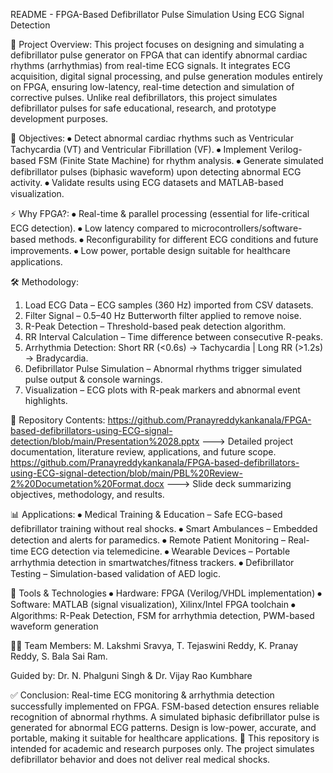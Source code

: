 README - FPGA-Based Defibrillator Pulse Simulation Using ECG Signal Detection


📌 Project Overview:
This project focuses on designing and simulating a defibrillator pulse generator on FPGA that can identify abnormal cardiac rhythms (arrhythmias) from real-time ECG signals. It integrates ECG acquisition, digital signal processing, and pulse generation modules entirely on FPGA, ensuring low-latency, real-time detection and simulation of corrective pulses.
Unlike real defibrillators, this project simulates defibrillator pulses for safe educational, research, and prototype development purposes.


🎯 Objectives:
⦁	Detect abnormal cardiac rhythms such as Ventricular Tachycardia (VT) and Ventricular Fibrillation (VF).
⦁	Implement Verilog-based FSM (Finite State Machine) for rhythm analysis.
⦁	Generate simulated defibrillator pulses (biphasic waveform) upon detecting abnormal ECG activity.
⦁	Validate results using ECG datasets and MATLAB-based visualization.


⚡ Why FPGA?:
⦁	Real-time & parallel processing (essential for life-critical ECG detection).
⦁	Low latency compared to microcontrollers/software-based methods.
⦁	Reconfigurability for different ECG conditions and future improvements.
⦁	Low power, portable design suitable for healthcare applications.


🛠️ Methodology:
1.	Load ECG Data – ECG samples (360 Hz) imported from CSV datasets.
2.	Filter Signal – 0.5–40 Hz Butterworth filter applied to remove noise.
3.	R-Peak Detection – Threshold-based peak detection algorithm.
4.	RR Interval Calculation – Time difference between consecutive R-peaks.
5.	Arrhythmia Detection: Short RR (<0.6s) → Tachycardia | Long RR (>1.2s) → Bradycardia.
6.	Defibrillator Pulse Simulation – Abnormal rhythms trigger simulated pulse output & console warnings.
7.	Visualization – ECG plots with R-peak markers and abnormal event highlights.


📂 Repository Contents: 
https://github.com/Pranayreddykankanala/FPGA-based-defibrillators-using-ECG-signal-detection/blob/main/Presentation%2028.pptx ---> Detailed project documentation, literature review, applications, and future scope.
https://github.com/Pranayreddykankanala/FPGA-based-defibrillators-using-ECG-signal-detection/blob/main/PBL%20Review-2%20Documetation%20Format.docx ---> Slide deck summarizing objectives, methodology, and results.


📊 Applications:
⦁	Medical Training & Education – Safe ECG-based defibrillator training without real shocks.
⦁	Smart Ambulances – Embedded detection and alerts for paramedics.
⦁	Remote Patient Monitoring – Real-time ECG detection via telemedicine.
⦁	Wearable Devices – Portable arrhythmia detection in smartwatches/fitness trackers.
⦁	Defibrillator Testing – Simulation-based validation of AED logic.


🔬 Tools & Technologies
⦁	Hardware: FPGA (Verilog/VHDL implementation)
⦁	Software: MATLAB (signal visualization), Xilinx/Intel FPGA toolchain
⦁	Algorithms: R-Peak Detection, FSM for arrhythmia detection, PWM-based waveform generation

👩‍💻 Team Members:
M. Lakshmi Sravya, 
T. Tejaswini Reddy, 
K. Pranay Reddy,
S. Bala Sai Ram.

Guided by: Dr. N. Phalguni Singh & Dr. Vijay Rao Kumbhare


✅ Conclusion:
Real-time ECG monitoring & arrhythmia detection successfully implemented on FPGA. FSM-based detection ensures reliable recognition of abnormal rhythms. A simulated biphasic defibrillator pulse is generated for abnormal ECG patterns. Design is low-power, accurate, and portable, making it suitable for healthcare applications.
📌 This repository is intended for academic and research purposes only. The project simulates defibrillator behavior and does not deliver real medical shocks.
